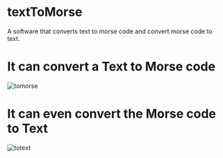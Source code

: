 # textToMorse
A software that converts text to morse code and convert morse code to text.

# It can convert a Text to Morse code

![tomorse](https://user-images.githubusercontent.com/16313961/42855568-c38e880c-8a5e-11e8-89b8-7c6a80a05d26.gif)

# It can even convert the Morse code to Text

![totext](https://user-images.githubusercontent.com/16313961/42855880-2e24a7e0-8a60-11e8-9d09-072cdf1c6d9c.gif)
